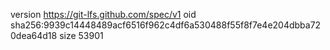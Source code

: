 version https://git-lfs.github.com/spec/v1
oid sha256:9939c14448489acf6516f962c4df6a530488f55f8f7e4e204dbba720dea64d18
size 53901
